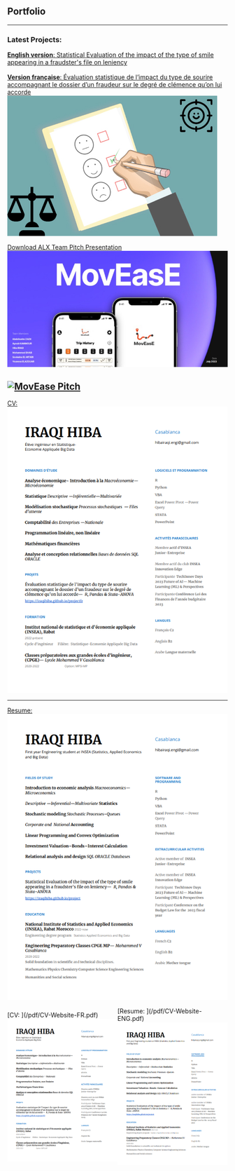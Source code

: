 ## Portfolio

---

### Latest Projects: 

[**English version**: Statistical Evaluation of the impact of the type of smile appearing in a fraudster's file on leniency](/project)
<br> <br>
[**Version française**: Évaluation statistique de l’impact du type de sourire accompagnant le dossier d’un fraudeur sur le degré de clémence qu’on lui accorde](/projectfr)
<img src="images/dummy_thumbnail2.jpg?raw=true"/>


[Download ALX Team Pitch Presentation](/pdf/MovEase_Presentation.pdf)
[![ALX Team Pitch Presentation](images/MovEase.jpeg)](https://drive.google.com/file/d/10qB6yfE4uL8PUm7nnV0ijZ7mkOcrxVMa/view?usp=sharing)


[![MovEase Pitch](https://img.youtube.com/vi/GuFaFvW2A0c/0.jpg)](https://www.youtube.com/watch?v=GuFaFvW2A0c)
---
[CV: ](/pdf/CV-Website-FR.pdf)
<img src="images/Website-CV-FR.png?raw=true"/>

---
[Resume: ](/pdf/CV-Website-ENG.pdf)
<img src="images/Website-CV-ENG.png?raw=true"/>
<div style="display: flex; align-items: center;">
    <div style="flex: 1;">
        [CV: ](/pdf/CV-Website-FR.pdf)<br>
        <img src="images/Website-CV-FR.png?raw=true" alt="CV French" width="300"/>
    </div>
    <div style="flex: 1;">
        [Resume: ](/pdf/CV-Website-ENG.pdf)<br>
        <img src="images/Website-CV-ENG.png?raw=true" alt="CV English" width="300"/>
    </div>
</div>


